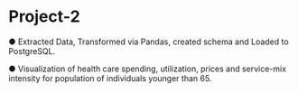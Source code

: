 # Project-2


● Extracted Data, Transformed via Pandas, created schema and Loaded to PostgreSQL.

● Visualization of health care spending, utilization, prices and service-mix intensity for population of individuals
younger than 65.

